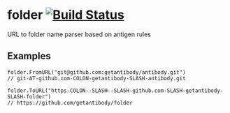 # folder [![Build Status](https://travis-ci.org/getantibody/folder.svg?branch=master)](https://travis-ci.org/getantibody/folder)

URL to folder name parser based on antigen rules

## Examples


```golang
folder.FromURL("git@github.com:getantibody/antibody.git")
// git-AT-github.com-COLON-getantibody-SLASH-antibody.git
```

```golang
folder.ToURL("https-COLON--SLASH--SLASH-github.com-SLASH-getantibody-SLASH-folder")
// https://github.com/getantibody/folder
```
